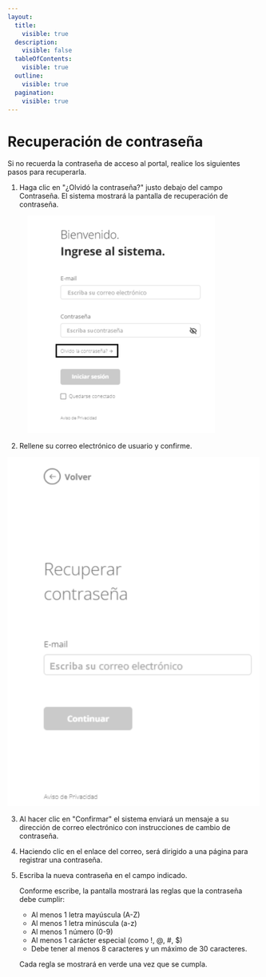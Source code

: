 ```yaml
---
layout:
  title:
    visible: true
  description:
    visible: false
  tableOfContents:
    visible: true
  outline:
    visible: true
  pagination:
    visible: true
---
```


# Recuperación de contraseña

Si no recuerda la contraseña de acceso al portal, realice los siguientes pasos para recuperarla.

1. Haga clic en "¿Olvidó la contraseña?" justo debajo del campo Contraseña. El sistema mostrará la pantalla de recuperación de contraseña.

<figure><img src="../../.gitbook/assets/7 (4).png" alt="" width="375"><figcaption></figcaption></figure>

2. Rellene su correo electrónico de usuario y confirme.

![](<../../.gitbook/assets/8 (4).png>)

3. Al hacer clic en "Confirmar" el sistema enviará un mensaje a su dirección de correo electrónico con instrucciones de cambio de contraseña.
4. Haciendo clic en el enlace del correo, será dirigido a una página para registrar una contraseña.
5.  Escriba la nueva contraseña en el campo indicado.

    Conforme escribe, la pantalla mostrará las reglas que la contraseña debe cumplir:

    * Al menos 1 letra mayúscula (A-Z)
    * Al menos 1 letra minúscula (a-z)
    * Al menos 1 número (0-9)
    * Al menos 1 carácter especial (como !, @, #, $)
    * Debe tener al menos 8 caracteres y un máximo de 30 caracteres.

    Cada regla se mostrará en verde una vez que se cumpla.
